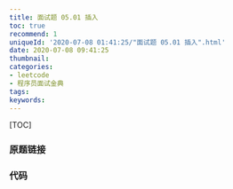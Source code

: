 ```yaml
---
title: 面试题 05.01 插入
toc: true
recommend: 1
uniqueId: '2020-07-08 01:41:25/"面试题 05.01 插入".html'
date: 2020-07-08 09:41:25
thumbnail:
categories:
- leetcode
- 程序员面试金典
tags:
keywords:
---
```


[TOC]

<!--more-->

### 原题链接



### 代码

```python

```

